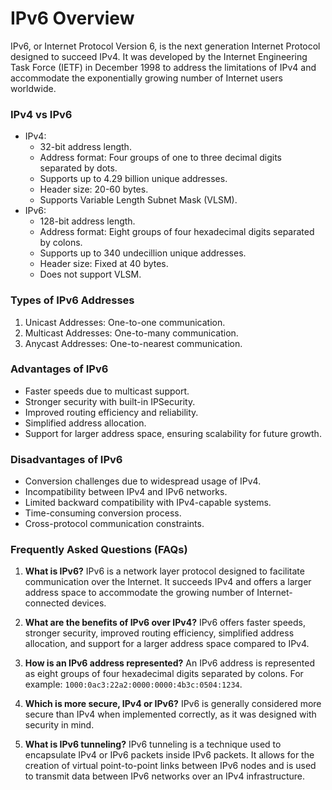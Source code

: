 # IPv6 Overview

IPv6, or Internet Protocol Version 6, is the next generation Internet Protocol designed to succeed IPv4. It was developed by the Internet Engineering Task Force (IETF) in December 1998 to address the limitations of IPv4 and accommodate the exponentially growing number of Internet users worldwide.

### IPv4 vs IPv6
- IPv4:
   - 32-bit address length.
   - Address format: Four groups of one to three decimal digits separated by dots.
   - Supports up to 4.29 billion unique addresses.
   - Header size: 20-60 bytes.
   - Supports Variable Length Subnet Mask (VLSM).
- IPv6:
   - 128-bit address length.
   - Address format: Eight groups of four hexadecimal digits separated by colons.
   - Supports up to 340 undecillion unique addresses.
   - Header size: Fixed at 40 bytes.
   - Does not support VLSM.

### Types of IPv6 Addresses
1. Unicast Addresses: One-to-one communication.
2. Multicast Addresses: One-to-many communication.
3. Anycast Addresses: One-to-nearest communication.

### Advantages of IPv6
- Faster speeds due to multicast support.
- Stronger security with built-in IPSecurity.
- Improved routing efficiency and reliability.
- Simplified address allocation.
- Support for larger address space, ensuring scalability for future growth.

### Disadvantages of IPv6
- Conversion challenges due to widespread usage of IPv4.
- Incompatibility between IPv4 and IPv6 networks.
- Limited backward compatibility with IPv4-capable systems.
- Time-consuming conversion process.
- Cross-protocol communication constraints.

### Frequently Asked Questions (FAQs)
1. **What is IPv6?**
   IPv6 is a network layer protocol designed to facilitate communication over the Internet. It succeeds IPv4 and offers a larger address space to accommodate the growing number of Internet-connected devices.

2. **What are the benefits of IPv6 over IPv4?**
   IPv6 offers faster speeds, stronger security, improved routing efficiency, simplified address allocation, and support for a larger address space compared to IPv4.

3. **How is an IPv6 address represented?**
   An IPv6 address is represented as eight groups of four hexadecimal digits separated by colons. For example: `1000:0ac3:22a2:0000:0000:4b3c:0504:1234`.

4. **Which is more secure, IPv4 or IPv6?**
   IPv6 is generally considered more secure than IPv4 when implemented correctly, as it was designed with security in mind.

5. **What is IPv6 tunneling?**
   IPv6 tunneling is a technique used to encapsulate IPv4 or IPv6 packets inside IPv6 packets. It allows for the creation of virtual point-to-point links between IPv6 nodes and is used to transmit data between IPv6 networks over an IPv4 infrastructure.
